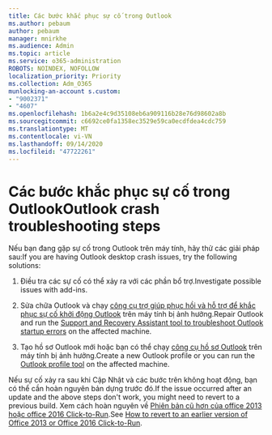 ```yaml
---
title: Các bước khắc phục sự cố trong Outlook
ms.author: pebaum
author: pebaum
manager: mnirkhe
ms.audience: Admin
ms.topic: article
ms.service: o365-administration
ROBOTS: NOINDEX, NOFOLLOW
localization_priority: Priority
ms.collection: Adm_O365
munlocking-an-account s.custom:
- "9002371"
- "4607"
ms.openlocfilehash: 1b6a2e4c9d35108eb6a909116b28e76d98602a8b
ms.sourcegitcommit: c6692ce0fa1358ec3529e59ca0ecdfdea4cdc759
ms.translationtype: MT
ms.contentlocale: vi-VN
ms.lasthandoff: 09/14/2020
ms.locfileid: "47722261"
---
```

# <a name="outlook-crash-troubleshooting-steps"></a><span data-ttu-id="2ca2d-102">Các bước khắc phục sự cố trong Outlook</span><span class="sxs-lookup"><span data-stu-id="2ca2d-102">Outlook crash troubleshooting steps</span></span>

<span data-ttu-id="2ca2d-103">Nếu bạn đang gặp sự cố trong Outlook trên máy tính, hãy thử các giải pháp sau:</span><span class="sxs-lookup"><span data-stu-id="2ca2d-103">If you are having Outlook desktop crash issues, try the following solutions:</span></span>

1. <span data-ttu-id="2ca2d-104">Điều tra các sự cố có thể xảy ra với các phần bổ trợ.</span><span class="sxs-lookup"><span data-stu-id="2ca2d-104">Investigate possible issues with add-ins.</span></span>

2. <span data-ttu-id="2ca2d-105">Sửa chữa Outlook và chạy [công cụ trợ giúp phục hồi và hỗ trợ để khắc phục sự cố khởi động Outlook](https://aka.ms/SaRA-OutlookWontStart) trên máy tính bị ảnh hưởng.</span><span class="sxs-lookup"><span data-stu-id="2ca2d-105">Repair Outlook and run the [Support and Recovery Assistant tool to troubleshoot Outlook startup errors](https://aka.ms/SaRA-OutlookWontStart) on the affected machine.</span></span>

3. <span data-ttu-id="2ca2d-106">Tạo hồ sơ Outlook mới hoặc bạn có thể chạy [công cụ hồ sơ Outlook](https://aka.ms/SaRA-OutlookSetupProfile) trên máy tính bị ảnh hưởng.</span><span class="sxs-lookup"><span data-stu-id="2ca2d-106">Create a new Outlook profile or you can run the [Outlook profile tool](https://aka.ms/SaRA-OutlookSetupProfile) on the affected machine.</span></span>

<span data-ttu-id="2ca2d-107">Nếu sự cố xảy ra sau khi Cập Nhật và các bước trên không hoạt động, bạn có thể cần hoàn nguyên bản dựng trước đó.</span><span class="sxs-lookup"><span data-stu-id="2ca2d-107">If the issue occurred after an update and the above steps don't work, you might need to revert to a previous build.</span></span> <span data-ttu-id="2ca2d-108">Xem cách hoàn nguyên về [Phiên bản cũ hơn của office 2013 hoặc office 2016 Click-to-Run](https://support.microsoft.com/help/2770432).</span><span class="sxs-lookup"><span data-stu-id="2ca2d-108">See [How to revert to an earlier version of Office 2013 or Office 2016 Click-to-Run](https://support.microsoft.com/help/2770432).</span></span>
